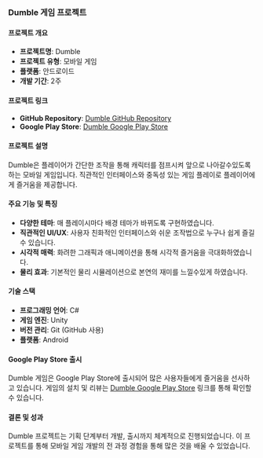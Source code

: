 
###  Dumble 게임 프로젝트

#### 프로젝트 개요
- **프로젝트명**: Dumble
- **프로젝트 유형**: 모바일 게임
- **플랫폼**: 안드로이드
- **개발 기간**: 2주

#### 프로젝트 링크
- **GitHub Repository**: [Dumble GitHub Repository](https://github.com/ineiw/dumble?tab=readme-ov-file)
- **Google Play Store**: [Dumble Google Play Store](https://play.google.com/store/apps/details?id=com.DumbleGame.HappyDumble)

#### 프로젝트 설명
Dumble은 플레이어가 간단한 조작을 통해 캐릭터를 점프시켜 앞으로 나아갈수있도록 하는 모바일 게임입니다. 직관적인 인터페이스와 중독성 있는 게임 플레이로 플레이어에게 즐거움을 제공합니다.

#### 주요 기능 및 특징
- **다양한 테마**: 매 플레이시마다 배경 테마가 바뀌도록 구현하였습니다.
- **직관적인 UI/UX**: 사용자 친화적인 인터페이스와 쉬운 조작법으로 누구나 쉽게 즐길 수 있습니다.
- **시각적 매력**: 화려한 그래픽과 애니메이션을 통해 시각적 즐거움을 극대화하였습니다.
- **물리 효과**: 기본적인 물리 시뮬레이션으로 본연의 재미를 느낄수있게 하였습니다.

#### 기술 스택
- **프로그래밍 언어**: C#
- **게임 엔진**: Unity
- **버전 관리**: Git (GitHub 사용)
- **플랫폼**: Android

#### Google Play Store 출시
Dumble 게임은 Google Play Store에 출시되어 많은 사용자들에게 즐거움을 선사하고 있습니다. 게임의 설치 및 리뷰는 [Dumble Google Play Store](https://play.google.com/store/apps/details?id=com.DumbleGame.HappyDumble) 링크를 통해 확인할 수 있습니다.

#### 결론 및 성과
Dumble 프로젝트는 기획 단계부터 개발, 출시까지 체계적으로 진행되었습니다. 이 프로젝트를 통해 모바일 게임 개발의 전 과정 경험을 통해 많은 것을 배울 수 있었습니다.
